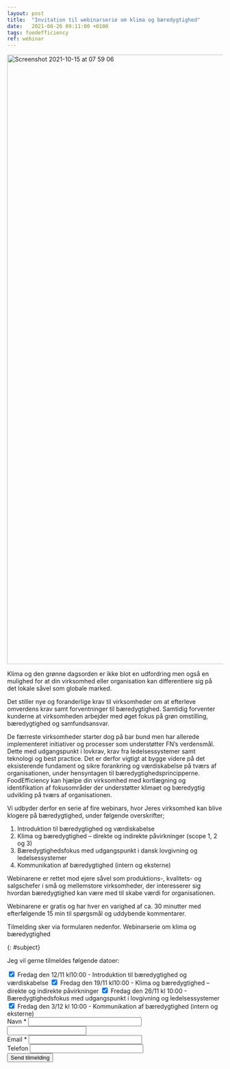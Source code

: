 ```yaml
---
layout: post
title:  "Invitation til webinarserie om klima og bæredygtighed"
date:   2021-08-26 09:11:00 +0100
tags: foodefficiency
ref: webinar
---
```


<img width="1424" alt="Screenshot 2021-10-15 at 07 59 06" src="https://user-images.githubusercontent.com/75361000/137440046-f11da098-5d02-40c5-8ccd-7fe4b6fe4b64.png">

Klima og den grønne dagsorden er ikke blot en udfordring men også en mulighed for at din virksomhed eller organisation kan differentiere sig på det lokale såvel som globale marked.

Det stiller nye og foranderlige krav til virksomheder om at efterleve omverdens krav samt forventninger til bæredygtighed. Samtidig forventer kunderne at virksomheden arbejder med øget fokus på grøn omstilling, bæredygtighed og samfundsansvar.

De færreste virksomheder starter dog på bar bund men har allerede implementeret initiativer og processer som understøtter FN’s verdensmål. Dette med udgangspunkt i lovkrav, krav fra ledelsessystemer samt teknologi og best practice. Det er derfor vigtigt at bygge videre på det eksisterende fundament og sikre forankring og værdiskabelse på tværs af organisationen, under hensyntagen til bæredygtighedsprincipperne.
FoodEfficiency kan hjælpe din virksomhed med kortlægning og identifikation af fokusområder der understøtter klimaet og bæredygtig udvikling på tværs af organisationen.

Vi udbyder derfor en serie af fire webinars, hvor Jeres virksomhed kan blive klogere på bæredygtighed, under følgende overskrifter;

 1. Introduktion til bæredygtighed og værdiskabelse
 2. Klima og bæredygtighed – direkte og indirekte påvirkninger (scope 1, 2 og 3)
 3. Bæredygtighedsfokus med udgangspunkt i dansk lovgivning og ledelsessystemer
 4. Kommunikation af bæredygtighed (intern og eksterne)

Webinarene er rettet mod ejere såvel som produktions-, kvalitets- og salgschefer i små og mellemstore virksomheder, der interesserer sig hvordan bæredygtighed kan være med til skabe værdi for organisationen.

Webinarene er gratis og har hver en varighed af ca. 30 minutter med efterfølgende 15 min til spørgsmål og uddybende kommentarer.

Tilmelding sker via formularen nedenfor.
Webinarserie om klima og bæredygtighed

{: #subject}

Jeg vil gerne tilmeldes følgende datoer:

<div>
  <label class="checkbox field">
      <input type="checkbox" name="12/11-2021" checked />
      <span>Fredag den 12/11 kl10:00 - Introduktion til bæredygtighed og værdiskabelse</span>
  </label>
  <label class="checkbox field">
      <input type="checkbox" name="19/1-2021" checked />
      <span>Fredag den 19/11 kl10:00 - Klima og bæredygtighed – direkte og indirekte påvirkninger</span>
  </label>
  <label class="checkbox field">
      <input type="checkbox" name="26/11-2021" checked />
      <span>Fredag den 26/11 kl 10:00 - Bæredygtighedsfokus med udgangspunkt i lovgivning og ledelsessystemer</span>
  </label>
  <label class="checkbox field">
      <input type="checkbox" name="3/11-2021" checked />
      <span>Fredag den 3/12 kl 10:00 - Kommunikation af bæredygtighed (intern og eksterne)</span>
  </label>
</div>
<!-- <div class="field message_field">
  <label class="placeholder-fallback" for="inquiry_message">Besked *</label>
  <textarea cols="40" id="inquiry_message" name="message" placeholder="Specielle forhold vedr. tilmelding" rows="8"></textarea>
</div> -->
<div class="field">
  <label class="placeholder-fallback" for="inquiry_name">Navn *</label>
  <input class="text" id="inquiry_name" name="name" placeholder="" required="required" size="30" type="text">
</div>
<input id="lastname" class="offscreen" name="lastname" tabindex="-1" type="text" value="">
<div class="field">
  <label class="placeholder-fallback" for="inquiry_email">Email *</label>
  <input class="text email" id="inquiry_email" name="email" placeholder="" required="required" size="30" type="email">
</div>
<div class="field">
  <label class="placeholder-fallback" for="inquiry_phone">Telefon</label>
  <input class="text phone" id="inquiry_phone" name="phone" placeholder="" size="30" type="phone">
</div>
<div class="actions">
  <input class="btn btn-success" id="contact_submit" name="commit" type="submit" value="Send tilmelding">
</div>

<script type="text/javascript"> function clearInquiryForm() { // document.getElementById("inquiry_message").value = ""; document.getElementById("inquiry_name").value = ""; document.getElementById("inquiry_email").value = ""; document.getElementById("inquiry_phone").value = ""; }

// ContactUs API document.getElementById("contact_submit").addEventListener("click", function(event){ event.preventDefault()

const locale = document.getElementById("locale").value; const checkedBoxes = document.querySelectorAll('input[type=checkbox]:checked'); var message = "Tilmelding til følgende events:\n"; checkedBoxes .forEach((input) => { message = message + " * " + input.name + "\n"; }); const subject = document.getElementById("subject").innerText; const name = document.getElementById("inquiry_name").value; const lastname = document.getElementById("lastname").value; const email = document.getElementById("inquiry_email").value; const phone = document.getElementById("inquiry_phone").value; const data = { locale, message, subject, name, lastname, email, phone } const url = 'https://fb65cne4o6.execute-api.eu-central-1.amazonaws.com/send'; const headers = { 'Access-Control-Allow-Origin': '*', 'Access-Control-Allow-Credentials': true, } axios.post(url, data, headers).then(res => { alert('Mange tak for din tilmelding. Vi vil vende tilbage snarest muligt.'); clearInquiryForm(); }).catch(err => { console.log(err) alert("Der skete en fejl. Check om du har udfyldt felterne: besked, navn, email og telefon samt om du har netforbindelse."); }) return true; }); </script>
<script src="https://cdnjs.cloudflare.com/ajax/libs/axios/0.18.0/axios.min.js"></script>
